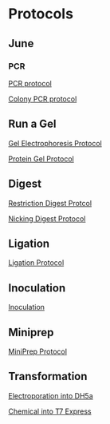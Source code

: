 # Protocols

## June 

### PCR 
[PCR protocol](https://github.com/idec2021/UOregon/blob/main/docs/documentation/PCR%20protocol)

[Colony PCR protocol]()

## Run a Gel 
[Gel Electrophoresis Protocol]()

[Protein Gel Protocol]()

## Digest
[Restriction Digest Protcol]()

[Nicking Digest Protocol]()

## Ligation 
[Ligation Protocol]()

## Inoculation
[Inoculation]()

## Miniprep 
[MiniPrep Protocol]()

## Transformation
[Electroporation into DH5a]()

[Chemical into T7 Express]()

 


